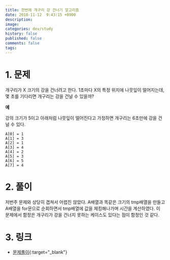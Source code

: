 ```yaml
---
title: 한번에 개구리 강 건너기 알고리즘
date: 2018-11-12  9:43:15 +0900
description: 
image: 
categories: dev/study
history: false
published: false
comments: false
tags:
---
```

# 1. 문제

개구리가 X 크기의 강을 건너려고 한다. 1초마다 X의 특정 위치에 나뭇잎이 떨어지는데, 몇 초를 기다리면 개구리는 강을 건널 수 있을까?

**예**

강의 크기가 5이고 아래처럼 나뭇잎이 떨어진다고 가정하면 개구리는 6초만에 강을 건널 수 있다.

```
A[0] = 1
A[1] = 3
A[2] = 1
A[3] = 4
A[4] = 2
A[5] = 3
A[6] = 5
A[7] = 4
```

# 2. 풀이

저번주 문제와 상당히 겹쳐서 어렵진 않았다. A배열과 똑같은 크기의 tmp배열을 만들고 A배열을 for문으로 순회하면서 tmp배열에 값을 체킹해나가며 시간을 계산하였다. 이 문제에서 함정은 개구리가 강을 건너지 못하는 케이스도 있다는 점이 함정인 것 같다.

# 3. 링크

- [문제풀이](https://github.com/seotory/algoStudy/blob/master/src/main/codility/lesson/lesson4/FrogRiverOne.java){:target="_blank"}